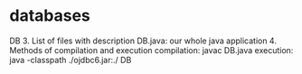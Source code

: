 # databases
DB
3. List of files with description
DB.java: our whole java application
4. Methods of compilation and execution
compilation:
javac DB.java
execution:
java -classpath ./ojdbc6.jar:./ DB

